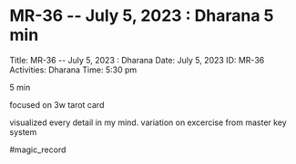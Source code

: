 # MR-36 -- July 5, 2023 : Dharana 5 min

Title: MR-36 -- July 5, 2023 : Dharana
Date: July 5, 2023
ID: MR-36
Activities: Dharana
Time: 5:30 pm

5 min

focused on 3w tarot card

visualized every detail in my mind. variation on excercise from master key system

#magic_record
